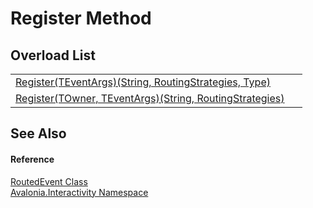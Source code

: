 # Register Method


## Overload List
<table>
<tr>
<td><a href="M_Avalonia_Interactivity_RoutedEvent_Register__1">Register(TEventArgs)(String, RoutingStrategies, Type)</a></td>
<td> </td>
</tr>
<tr>
<td><a href="M_Avalonia_Interactivity_RoutedEvent_Register__2">Register(TOwner, TEventArgs)(String, RoutingStrategies)</a></td>
<td> </td>
</tr>
</table>

## See Also


#### Reference
<a href="T_Avalonia_Interactivity_RoutedEvent">RoutedEvent Class</a>  
<a href="N_Avalonia_Interactivity">Avalonia.Interactivity Namespace</a>  
